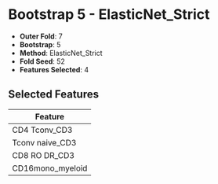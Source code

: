 # Bootstrap 5 - ElasticNet_Strict

- **Outer Fold**: 7
- **Bootstrap**: 5
- **Method**: ElasticNet_Strict
- **Fold Seed**: 52
- **Features Selected**: 4

## Selected Features

| Feature |
|---------|
| CD4 Tconv_CD3 |
| Tconv naive_CD3 |
| CD8 RO DR_CD3 |
| CD16mono_myeloid |
